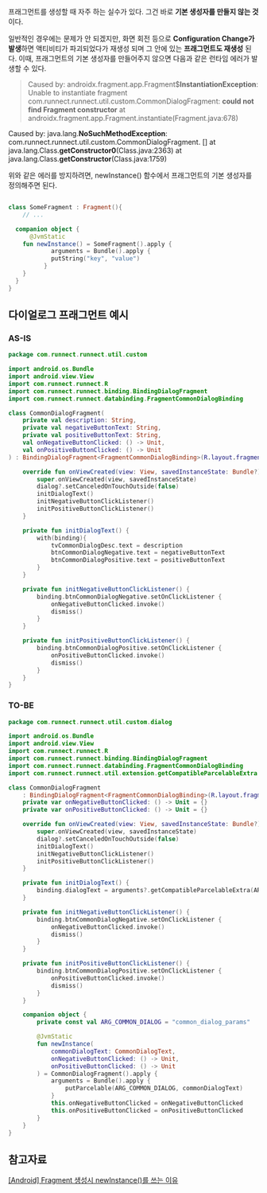 프래그먼트를 생성할 때 자주 하는 실수가 있다. 그건 바로 **기본 생성자를 만들지 않는 것**이다. 

일반적인 경우에는 문제가 안 되겠지만, 화면 회전 등으로 **Configuration Change가 발생**하면 액티비티가 파괴되었다가 재생성 되며 그 안에 있는 **프래그먼트도 재생성** 된다. 이때, 프래그먼트의 기본 생성자를 만들어주지 않으면 다음과 같은 런타임 에러가 발생할 수 있다.

> Caused by: androidx.fragment.app.Fragment$**InstantiationException**: 
Unable to instantiate fragment com.runnect.runnect.util.custom.CommonDialogFragment: 
**could not find Fragment constructor** at androidx.fragment.app.Fragment.instantiate(Fragment.java:678)

Caused by: java.lang.**NoSuchMethodException**: 
com.runnect.runnect.util.custom.CommonDialogFragment.<init> []
at java.lang.Class.**getConstructor0**(Class.java:2363)
at java.lang.Class.**getConstructor**(Class.java:1759)
> 

위와 같은 에러를 방지하려면, newInstance() 함수에서 프래그먼트의 기본 생성자를 정의해주면 된다. 

```kotlin

class SomeFragment : Fragment(){
	// ... 

  companion object {
	  @JvmStatic
    fun newInstance() = SomeFragment().apply {
		    arguments = Bundle().apply { 
	        putString("key", "value")
	      }
    }
  }
}
```

## 다이얼로그 프래그먼트 예시

### AS-IS

```kotlin
package com.runnect.runnect.util.custom

import android.os.Bundle
import android.view.View
import com.runnect.runnect.R
import com.runnect.runnect.binding.BindingDialogFragment
import com.runnect.runnect.databinding.FragmentCommonDialogBinding

class CommonDialogFragment(
    private val description: String,
    private val negativeButtonText: String,
    private val positiveButtonText: String,
    val onNegativeButtonClicked: () -> Unit,
    val onPositiveButtonClicked: () -> Unit
) : BindingDialogFragment<FragmentCommonDialogBinding>(R.layout.fragment_common_dialog) {

    override fun onViewCreated(view: View, savedInstanceState: Bundle?) {
        super.onViewCreated(view, savedInstanceState)
        dialog?.setCanceledOnTouchOutside(false)
        initDialogText()
        initNegativeButtonClickListener()
        initPositiveButtonClickListener()
    }

    private fun initDialogText() {
        with(binding){
            tvCommonDialogDesc.text = description
            btnCommonDialogNegative.text = negativeButtonText
            btnCommonDialogPositive.text = positiveButtonText
        }
    }

    private fun initNegativeButtonClickListener() {
        binding.btnCommonDialogNegative.setOnClickListener {
            onNegativeButtonClicked.invoke()
            dismiss()
        }
    }

    private fun initPositiveButtonClickListener() {
        binding.btnCommonDialogPositive.setOnClickListener {
            onPositiveButtonClicked.invoke()
            dismiss()
        }
    }
}
```

### TO-BE

```kotlin
package com.runnect.runnect.util.custom.dialog

import android.os.Bundle
import android.view.View
import com.runnect.runnect.R
import com.runnect.runnect.binding.BindingDialogFragment
import com.runnect.runnect.databinding.FragmentCommonDialogBinding
import com.runnect.runnect.util.extension.getCompatibleParcelableExtra

class CommonDialogFragment
    : BindingDialogFragment<FragmentCommonDialogBinding>(R.layout.fragment_common_dialog) {
    private var onNegativeButtonClicked: () -> Unit = {}
    private var onPositiveButtonClicked: () -> Unit = {}

    override fun onViewCreated(view: View, savedInstanceState: Bundle?) {
        super.onViewCreated(view, savedInstanceState)
        dialog?.setCanceledOnTouchOutside(false)
        initDialogText()
        initNegativeButtonClickListener()
        initPositiveButtonClickListener()
    }

    private fun initDialogText() {
        binding.dialogText = arguments?.getCompatibleParcelableExtra(ARG_COMMON_DIALOG)
    }

    private fun initNegativeButtonClickListener() {
        binding.btnCommonDialogNegative.setOnClickListener {
            onNegativeButtonClicked.invoke()
            dismiss()
        }
    }

    private fun initPositiveButtonClickListener() {
        binding.btnCommonDialogPositive.setOnClickListener {
            onPositiveButtonClicked.invoke()
            dismiss()
        }
    }

    companion object {
        private const val ARG_COMMON_DIALOG = "common_dialog_params"

        @JvmStatic
        fun newInstance(
            commonDialogText: CommonDialogText,
            onNegativeButtonClicked: () -> Unit,
            onPositiveButtonClicked: () -> Unit
        ) = CommonDialogFragment().apply {
            arguments = Bundle().apply {
                putParcelable(ARG_COMMON_DIALOG, commonDialogText)
            }
            this.onNegativeButtonClicked = onNegativeButtonClicked
            this.onPositiveButtonClicked = onPositiveButtonClicked
        }
    }
}
```

## 참고자료

[[Android] Fragment 생성시 newInstance()를 쓰는 이유](https://medium.com/kenneth-android/fragment-생성시-newinstance-를-쓰는-이유-4571cc0f7760)